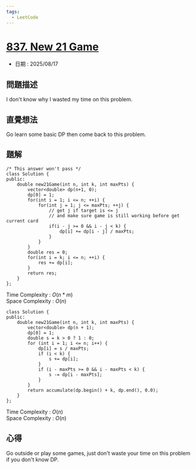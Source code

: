 ```yaml
---
tags:
  - LeetCode
---
```


# [837. New 21 Game](https://leetcode.com/problems/new-21-game/description/)  

+ 日期 : 2025/08/17  

## 問題描述  

I don't know why I wasted my time on this problem.  

## 直覺想法  

Go learn some basic DP then come back to this problem.  

## 題解  

```cpp=
/* This answer won't pass */
class Solution {
public:
    double new21Game(int n, int k, int maxPts) {
        vector<double> dp(n+1, 0);
        dp[0] = 1;
        for(int i = 1; i <= n; ++i) {
            for(int j = 1; j <= maxPts; ++j) {
                // get j if target is <= j
                // and make sure game is still working before get current card
                if(i - j >= 0 && i - j < k) {
                    dp[i] += dp[i - j] / maxPts;
                }
            }
        }
        double res = 0;
        for(int i = k; i <= n; ++i) {
            res += dp[i];
        }
        return res;
    }
};
```

Time Complexity : $O(n*m)$  
Space Complexity : $O(n)$  

```cpp=
class Solution {
public:
    double new21Game(int n, int k, int maxPts) {
        vector<double> dp(n + 1);
        dp[0] = 1;
        double s = k > 0 ? 1 : 0;
        for (int i = 1; i <= n; i++) {
            dp[i] = s / maxPts;
            if (i < k) {
                s += dp[i];
            }
            if (i - maxPts >= 0 && i - maxPts < k) {
                s -= dp[i - maxPts];
            }
        }
        return accumulate(dp.begin() + k, dp.end(), 0.0);
    }
};
```

Time Complexity : $O(n)$  
Space Complexity : $O(n)$  

## 心得  

Go outside or play some games, just don't waste your time on this problem if you don't know DP.  
